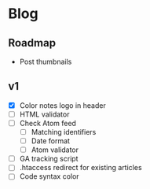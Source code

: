 # Blog

## Roadmap

- Post thumbnails


## v1

- [x] Color notes logo in header
- [ ] HTML validator
- [ ] Check Atom feed
    - [ ] Matching identifiers
    - [ ] Date format
    - [ ] Atom validator
- [ ] GA tracking script
- [ ] .htaccess redirect for existing articles
- [ ] Code syntax color
